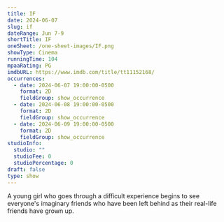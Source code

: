 ```yaml
---
title: IF
date: 2024-06-07
slug: if
dateRange: Jun 7-9
shortTitle: IF
oneSheet: /one-sheet-images/IF.png
showType: Cinema
runningTime: 104
mpaaRating: PG
imdbURL: https://www.imdb.com/title/tt11152168/
occurrences:
  - date: 2024-06-07 19:00:00-0500
    format: 2D
    fieldGroup: show_occurrence
  - date: 2024-06-08 19:00:00-0500
    format: 2D
    fieldGroup: show_occurrence
  - date: 2024-06-09 19:00:00-0500
    format: 2D
    fieldGroup: show_occurrence
studioInfo:
  studio: ""
  studioFee: 0
  studioPercentage: 0
draft: false
type: show
---
```

A young girl who goes through a difficult experience begins to see everyone's imaginary friends who have been left behind as their real-life friends have grown up.  
